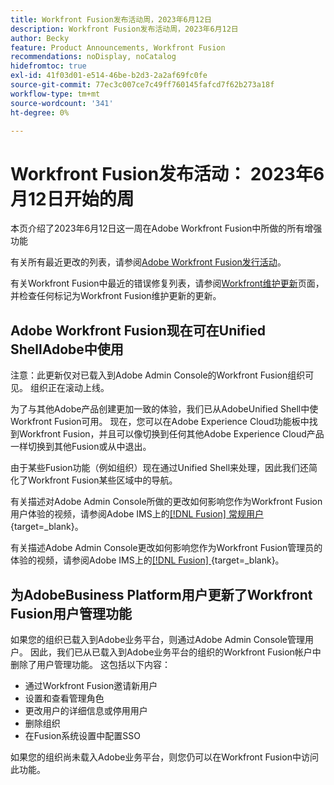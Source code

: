 ```yaml
---
title: Workfront Fusion发布活动周，2023年6月12日
description: Workfront Fusion发布活动周，2023年6月12日
author: Becky
feature: Product Announcements, Workfront Fusion
recommendations: noDisplay, noCatalog
hidefromtoc: true
exl-id: 41f03d01-e514-46be-b2d3-2a2af69fc0fe
source-git-commit: 77ec3c007ce7c49ff760145fafcd7f62b273a18f
workflow-type: tm+mt
source-wordcount: '341'
ht-degree: 0%

---
```


# Workfront Fusion发布活动： 2023年6月12日开始的周

本页介绍了2023年6月12日这一周在Adobe Workfront Fusion中所做的所有增强功能

有关所有最近更改的列表，请参阅[Adobe Workfront Fusion发行活动](/help/workfront-fusion/fusion-product-releases/fusion-release-activity.md)。

有关Workfront Fusion中最近的错误修复列表，请参阅[Workfront维护更新](https://experienceleague.adobe.com/docs/workfront-known-issues/releases/current-updates.html?lang=zh-Hans)页面，并检查任何标记为Workfront Fusion维护更新的更新。

## Adobe Workfront Fusion现在可在Unified ShellAdobe中使用

注意：此更新仅对已载入到Adobe Admin Console的Workfront Fusion组织可见。 组织正在滚动上线。

为了与其他Adobe产品创建更加一致的体验，我们已从AdobeUnified Shell中使Workfront Fusion可用。 现在，您可以在Adobe Experience Cloud功能板中找到Workfront Fusion，并且可以像切换到任何其他Adobe Experience Cloud产品一样切换到其他Fusion或从中退出。

由于某些Fusion功能（例如组织）现在通过Unified Shell来处理，因此我们还简化了Workfront Fusion某些区域中的导航。

有关描述对Adobe Admin Console所做的更改如何影响您作为Workfront Fusion用户体验的视频，请参阅Adobe IMS上的[[!DNL Fusion] 常规用户](https://video.tv.adobe.com/v/3412465/){target=_blank}。

有关描述Adobe Admin Console更改如何影响您作为Workfront Fusion管理员的体验的视频，请参阅Adobe IMS上的[[!DNL Fusion] ](https://video.tv.adobe.com/v/3412464/){target=_blank}。


## 为AdobeBusiness Platform用户更新了Workfront Fusion用户管理功能

如果您的组织已载入到Adobe业务平台，则通过Adobe Admin Console管理用户。 因此，我们已从已载入到Adobe业务平台的组织的Workfront Fusion帐户中删除了用户管理功能。 这包括以下内容：

* 通过Workfront Fusion邀请新用户
* 设置和查看管理角色
* 更改用户的详细信息或停用用户
* 删除组织
* 在Fusion系统设置中配置SSO

如果您的组织尚未载入Adobe业务平台，则您仍可以在Workfront Fusion中访问此功能。
